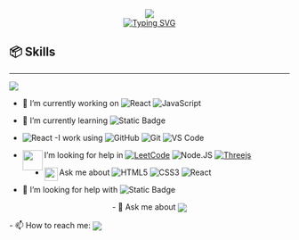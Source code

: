  
<div align="center">
  <img src="https://capsule-render.vercel.app/api?type=waving&height=300&color=gradient&text=Reflex_safwan&reversal=true&animation=twinkling&fontAlignY=40&rotate=0&desc=Frontend%20developer%20%20|%20MERN%20Stack%20&textBg=false&descAlignY=63&descSize=24" />
</div>

<div align="center">
  <a href="https://git.io/typing-svg"><img src="https://readme-typing-svg.herokuapp.com?font=Borel&size=24&duration=4978&pause=1000&vCenter=true&width=410&lines=%F0%9F%92%BCOpen+for+Remote+Opportunities;%E2%9A%A1Building+responsive+%26+Scalable+Website" alt="Typing SVG" /></a>
</div>

## 📦 Skills
---
<img align='center' src="https://skillicons.dev/icons?i=git,github,html,css,js,bash,nodejs,npm,express,nextjs,react,vite,mongo,tailwind,postman,vercel">

- 🔭 I’m currently working on ![React](https://img.shields.io/badge/-React-3b2e5a?style=plastic&logo=react)
![JavaScript](https://img.shields.io/badge/-JavaScript-%23F7DF1C?style=plastic&logo=javascript&logoColor=000000&labelColor=%23F7DF1C&color=%23FFCE5A)
  
- 🌱 I’m currently learning  ![Static Badge](https://img.shields.io/badge/NextJs-badge?style=for-the-badge&logo=nextdotjs&label=NextJs)
- ![React](https://img.shields.io/badge/-React-3b2e5a?style=plastic&logo=react)
-I work using 
![GitHub](https://img.shields.io/badge/-GitHub-181717?style=plastic&logo=github)
![Git](https://img.shields.io/badge/-Git-black?style=plastic&logo=git)
![VS Code](https://img.shields.io/badge/-VSCode-%23007ACC?style=plastic&logo=visual-studio-code)
- <img align='left' src="https://github.com/UjjwalSaini07/UjjwalSaini07/blob/main/Assets_Used/Gifs/Port_HandShake.gif" width="36">I’m looking for help in 
[![LeetCode](https://img.shields.io/badge/LeetCode-000000?style=flat-square&logo=LeetCode&logoColor=#d16c06)](https://leetcode.com/u/UjjwalSaini07/)
![Node.JS](https://img.shields.io/badge/-Node.JS-black?style=plastic&logo=Node.js)
[![Threejs](https://img.shields.io/badge/threejs-black?style=flat-square&logo=three.js&logoColor=white)](#)
- <img align='left' src="https://github.com/UjjwalSaini07/UjjwalSaini07/blob/main/Assets_Used/Gifs/Port_ShowingAnger.gif" width="24">Ask me about 
![HTML5](https://img.shields.io/badge/-HTML5-%23E44D27?style=flat&logo=html5&logoColor=ffffff)
![CSS3](https://img.shields.io/badge/-CSS3-%231572B6?style=flat&logo=css3)
![React](https://img.shields.io/badge/-React-3b2e5a?style=plastic&logo=react)
- 🤔 I’m looking for help with ![Static Badge](https://img.shields.io/badge/stackoverflow-badge?logo=stackoverflow&label=Stackoverflow)

<p align = "center">- 💬 Ask me about <img align='center' src="https://skillicons.dev/icons?i=git,github,html,css,express,nextjs,react,vite,mongo,tailwind,vercel"></p>
- 📫 How to reach me: <img align='center' src="https://skillicons.dev/icons?i=gmail">

